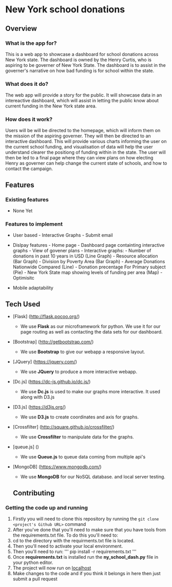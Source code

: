 # New York school donations

## Overview

### What is the app for?

This is a web app to showcase a dashboard for school donations across New York state. The dashboard is owned by the Henry Curtis, who is aspiring to be governer of New York State. The dashboard is to assist in the governer's narrative on how bad funding is for school within the state. 

### What does it do?

The web app will provide a story for the public. It will showcase data in an intereactive dashboard, which will assist in letting the public know about current funding in the New York state area. 

### How does it work?

Users will be will be directed to the homepage, which will inform them on the mission of the aspiring governer. They will then be directed to an interactive dashboard. This will provide various charts informing the user on the current school funding, and visualisation of data will help the user understand clearer the positiong of funding within in the state. The user will then be led to a final page where they can view plans on how electing Henry as governer can help change the current state of schools, and how to contact the campaign. 

## Features

### Existing features

- None Yet

### Features to implement

- User based
        - Interactive Graphs
        - Submit email

- Dislpay features
        - Home page
        - Dashboard page containting interactive graphs
        - View of govener plans
        - Interactive graphs:
        	- Number of donations in past 10 years in USD (Line Graph)
        	- Resource allocation (Bar Graph)
        	- Division by Poverty Area (Bar Graph)
        	- Average Donations Nationwide Compared (Line)
        	- Donation precentage For Primary subject (Pie)
        	- New York State map showing levels of funding per area (Map) - Optimisitc

- Mobile adaptability

## Tech Used

- [Flask] (http://flask.pocoo.org/)
    - We use **Flask** as our microframework for python. We use it for our page routing as well as contacting the data sets for our dashboard. 
- [Bootstrap] (http://getbootstrap.com/)
    - We use **Bootstrap** to give our webapp a responsive layout.
- [JQuery] (https://jquery.com/)
    - We use **JQuery** to produce a more interactive webapp. 
- [Dc.js] (https://dc-js.github.io/dc.js/)
    - We use **Dc.js** is used to make our graphs more interactive. It used along with D3.js
- [D3.js] (https://d3js.org/)
    - We use **D3.js** to create coordinates and axis for graphs. 
- [Crossfilter] (http://square.github.io/crossfilter/)
    - We use **Crossfilter** to manipulate data for the graphs. 
- [queue.js] ()
    - We use **Queue.js** to queue data coming from multiple api's
- [MongoDB] (https://www.mongodb.com/)
    - We use **MongoDB** for our NoSQL database. and local server testing. 

    ## Contributing

### Getting the code up and running
1. Firstly you will need to clone this repository by running the ```git clone <project's Github URL>``` command
2. After you've done that you'll need to make sure that you have tools from the requirements.txt file. To do this you'll need to: 
  1. cd to the directory with the requirments.txt file is located.
  2. Then you'll need to activate your local environment.
  3. Then you'll need to run: 
    '''
    pip install -r requirements.txt
    '''
3. Once **requirements.txt** is installed run the **ny_school_dash.py** file in your python editor.
4. The project will now run on [localhost](http://127.0.0.1:5000)
5. Make changes to the code and if you think it belongs in here then just submit a pull request